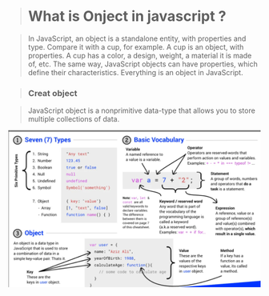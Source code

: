 ># What is Onject in javascript ?

 >In JavaScript, an object is a standalone entity, with properties and type. Compare it with a cup, for example. A cup is an object, with properties. A cup has a color, a design, weight, a material it is made of, etc. The same way, JavaScript objects can have properties, which define their characteristics.
Everything is an object in JavaScript.

> ### Creat object 

 >JavaScript object is a nonprimitive data-type that allows you to 
store multiple collections of data.

![](/images/Screenshot_7.png)
